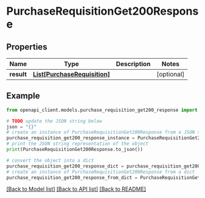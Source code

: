 # PurchaseRequisitionGet200Response


## Properties

Name | Type | Description | Notes
------------ | ------------- | ------------- | -------------
**result** | [**List[PurchaseRequisition]**](PurchaseRequisition.md) |  | [optional] 

## Example

```python
from openapi_client.models.purchase_requisition_get200_response import PurchaseRequisitionGet200Response

# TODO update the JSON string below
json = "{}"
# create an instance of PurchaseRequisitionGet200Response from a JSON string
purchase_requisition_get200_response_instance = PurchaseRequisitionGet200Response.from_json(json)
# print the JSON string representation of the object
print(PurchaseRequisitionGet200Response.to_json())

# convert the object into a dict
purchase_requisition_get200_response_dict = purchase_requisition_get200_response_instance.to_dict()
# create an instance of PurchaseRequisitionGet200Response from a dict
purchase_requisition_get200_response_from_dict = PurchaseRequisitionGet200Response.from_dict(purchase_requisition_get200_response_dict)
```
[[Back to Model list]](../README.md#documentation-for-models) [[Back to API list]](../README.md#documentation-for-api-endpoints) [[Back to README]](../README.md)


